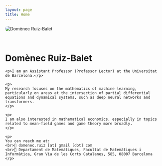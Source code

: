 ```yaml
---
layout: page
title: Home
---
```


<div style="display: flex; align-items: flex-start; gap: 30px; flex-wrap: wrap;">

  <div style="flex: 1; min-width: 200px;">
    <img src="/domenec-ruiz-balet.github.io/domenec_ruiz-balet-bw.jpg" alt="Domènec Ruiz-Balet" style="max-width: 100%; border-radius: 8px;">
  </div>

  <div style="flex: 2; min-width: 300px;">
    <h1>Domènec Ruiz-Balet</h1>

    <p>I am an Assistant Professor (Professor Lector) at the Universitat de Barcelona.</p>

    <p>
    My research focuses on the mathematics of machine learning, particularly on areas at the intersection of partial differential equations and dynamical systems, such as deep neural networks and transformers.
    </p>

    <p>
    I am also interested in mathematical economics, especially in topics related to mean-field games and game theory more broadly.
    </p>

    <p>
    You can reach me at:  
    <br>📧 domenec.ruiz [at] gmail [dot] com  
    <br>📍 Departament de Matemàtiques, Facultat de Matemàtiques i Informàtica, Gran Via de les Corts Catalanes, 585, 08007 Barcelona
    </p>
  </div>

</div>
